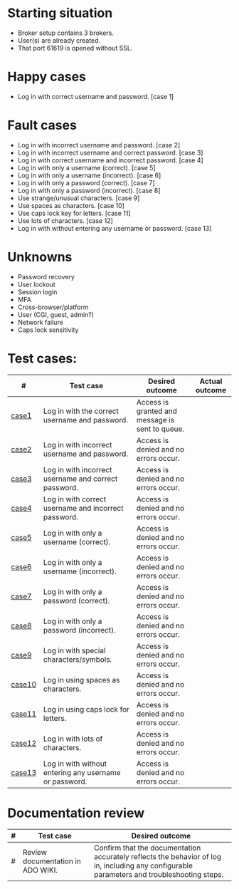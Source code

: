 # Starting situation
- Broker setup contains 3 brokers. 
- User(s) are already created.
- That port 61619 is opened without SSL.

# Happy cases
- Log in with correct username and password. [case 1]

# Fault cases
- Log in with incorrect username and password. [case 2]
- Log in with incorrect username and correct password. [case 3]
- Log in with correct username and incorrect password. [case 4]
- Log in with only a username (correct). [case 5]
- Log in with only a username (incorrect). [case 6]
- Log in with only a password (correct). [case 7]
- Log in with only a password (incorrect). [case 8]
- Use strange/unusual characters. [case 9]
- Use spaces as characters. [case 10]
- Use caps lock key for letters. [case 11]
- Use lots of characters. [case 12]
- Log in with without entering any username or password. [case 13]

# Unknowns
- Password recovery
- User lockout
- Session login
- MFA
- Cross-browser/platform
- User  (CGI, guest, admin?)
- Network failure
- Caps lock sensitivity

# Test cases:
|#|Test case|Desired outcome|Actual outcome|
|---|---|---|---|
|[case1](case1_test.go)|Log in with the correct username and password.|Access is granted and message is sent to queue.||
|[case2](case2_test.go)|Log in with incorrect username and password.|Access is denied and no errors occur.||
|[case3](case3_test.go)|Log in with incorrect username and correct password.|Access is denied and no errors occur.||
|[case4](case4_test.go)|Log in with correct username and incorrect password.|Access is denied and no errors occur.||
|[case5](case5_test.go)|Log in with only a username (correct).|Access is denied and no errors occur.||
|[case6](case6_test.go)|Log in with only a username (incorrect).|Access is denied and no errors occur.||
|[case7](case7_test.go)|Log in with only a password (correct).|Access is denied and no errors occur.||
|[case8](case8_test.go)|Log in with only a password (incorrect).|Access is denied and no errors occur.||
|[case9](case9_test.go)|Log in with special characters/symbols.|Access is denied and no errors occur.||
|[case10](case10_test.go)|Log in using spaces as characters.|Access is denied and no errors occur.||
|[case11](case11_test.go)|Log in using caps lock for letters.|Access is denied and no errors occur.||
|[case12](case12_test.go)|Log in with lots of characters.|Access is denied and no errors occur.||
|[case13](case13_test.go)|Log in with without entering any username or password.|Access is denied and no errors occur.||

# Documentation review
| # | Test case | Desired outcome |
| --- | --- | --- | 
| # | Review documentation in ADO WIKI. | Confirm that the documentation accurately reflects the behavior of log in, including any configurable parameters and troubleshooting steps. | 